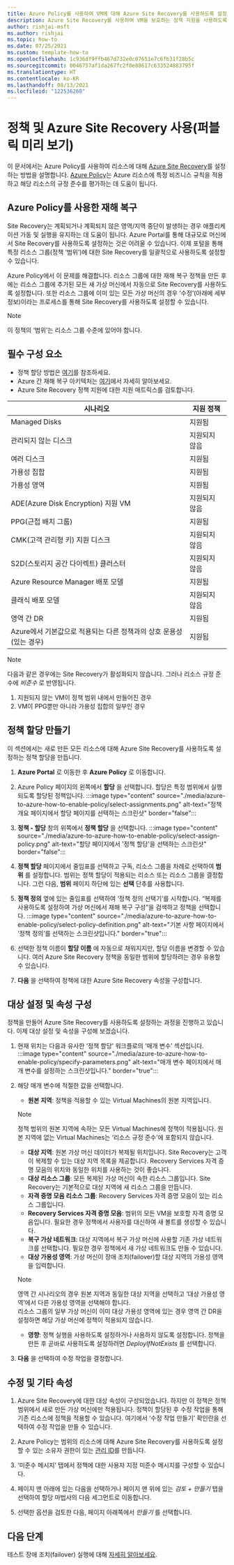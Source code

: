 ```yaml
---
title: Azure Policy를 사용하여 VM에 대해 Azure Site Recovery를 사용하도록 설정
description: Azure Site Recovery를 사용하여 VM을 보호하는 정책 지원을 사용하도록 설정하는 방법을 알아봅니다.
author: rishjai-msft
ms.author: rishjai
ms.topic: how-to
ms.date: 07/25/2021
ms.custom: template-how-to
ms.openlocfilehash: 1c936df9ffb467d732e0c07651e7c6fb31f28b5c
ms.sourcegitcommit: 0046757af1da267fc2f0e88617c633524883795f
ms.translationtype: HT
ms.contentlocale: ko-KR
ms.lasthandoff: 08/13/2021
ms.locfileid: "122536268"
---
```

# <a name="using-policy-with-azure-site-recovery-public-preview"></a>정책 및 Azure Site Recovery 사용(퍼블릭 미리 보기)

이 문서에서는 Azure Policy를 사용하여 리소스에 대해 [Azure Site Recovery](./site-recovery-overview.md)를 설정하는 방법을 설명합니다. [Azure Policy](../governance/policy/overview.md)는 Azure 리소스에 특정 비즈니스 규칙을 적용하고 해당 리소스의 규정 준수를 평가하는 데 도움이 됩니다.

## <a name="disaster-recovery-with-azure-policy"></a>Azure Policy를 사용한 재해 복구
Site Recovery는 계획되거나 계획되지 않은 영역/지역 중단이 발생하는 경우 애플리케이션 가동 및 실행을 유지하는 데 도움이 됩니다. Azure Portal를 통해 대규모로 머신에서 Site Recovery를 사용하도록 설정하는 것은 어려울 수 있습니다. 이제 포털을 통해 특정 리소스 그룹(정책 ‘범위’)에 대한 Site Recovery를 일괄적으로 사용하도록 설정할 수 있습니다.

Azure Policy에서 이 문제를 해결합니다. 리소스 그룹에 대한 재해 복구 정책을 만든 후에는 리소스 그룹에 추가된 모든 새 가상 머신에서 자동으로 Site Recovery를 사용하도록 설정합니다. 또한 리소스 그룹에 이미 있는 모든 가상 머신의 경우 ‘수정’(아래에 세부 정보)이라는 프로세스를 통해 Site Recovery를 사용하도록 설정할 수 있습니다.

>[!NOTE]
>이 정책의 ‘범위’는 리소스 그룹 수준에 있어야 합니다.

## <a name="prerequisites"></a>필수 구성 요소

- 정책 할당 방법은 [여기](../governance/policy/assign-policy-portal.md)를 참조하세요.
- Azure 간 재해 복구 아키텍처는 [여기](./azure-to-azure-architecture.md)에서 자세히 알아보세요.
- Azure Site Recovery 정책 지원에 대한 지원 매트릭스를 검토합니다.

**시나리오** | **지원 정책**
--- | ---
Managed Disks | 지원됨
관리되지 않는 디스크  | 지원되지 않음
여러 디스크 | 지원됨
가용성 집합 | 지원됨
가용성 영역 | 지원됨
ADE(Azure Disk Encryption) 지원 VM | 지원되지 않음
PPG(근접 배치 그룹) | 지원됨
CMK(고객 관리형 키) 지원 디스크 | 지원되지 않음
S2D(스토리지 공간 다이렉트) 클러스터 | 지원되지 않음
Azure Resource Manager 배포 모델 | 지원됨
클래식 배포 모델 | 지원되지 않음
영역 간 DR  | 지원됨
Azure에서 기본값으로 적용되는 다른 정책과의 상호 운용성(있는 경우) | 지원됨

>[!NOTE]
>다음과 같은 경우에는 Site Recovery가 활성화되지 않습니다. 그러나 리소스 규정 준수에 _비준수_ 로 반영됩니다.
>1. 지원되지 않는 VM이 정책 범위 내에서 만들어진 경우
>1. VM이 PPG뿐만 아니라 가용성 집합의 일부인 경우

## <a name="create-a-policy-assignment"></a>정책 할당 만들기
이 섹션에서는 새로 만든 모든 리소스에 대해 Azure Site Recovery를 사용하도록 설정하는 정책 할당을 만듭니다.
1. **Azure Portal** 로 이동한 후 **Azure Policy** 로 이동합니다.
1. Azure Policy 페이지의 왼쪽에서 **할당** 을 선택합니다. 할당은 특정 범위에서 실행되도록 할당된 정책입니다.
   :::image type="content" source="./media/azure-to-azure-how-to-enable-policy/select-assignments.png" alt-text="정책 개요 페이지에서 할당 페이지를 선택하는 스크린샷" border="false":::

1. **정책 - 할당** 창의 위쪽에서 **정책 할당** 을 선택합니다.
:::image type="content" source="./media/azure-to-azure-how-to-enable-policy/select-assign-policy.png" alt-text="할당 페이지에서 '정책 할당'을 선택하는 스크린샷" border="false":::

1. **정책 할당** 페이지에서 줄임표를 선택하고 구독, 리소스 그룹을 차례로 선택하여 **범위** 를 설정합니다. 범위는 정책 할당이 적용되는 리소스 또는 리소스 그룹을 결정합니다. 그런 다음, **범위** 페이지 하단에 있는 **선택** 단추를 사용합니다.

1. **정책 정의** 옆에 있는 줄임표를 선택하여 ‘정책 정의 선택기’를 시작합니다. “복제를 사용하도록 설정하여 가상 머신에서 재해 복구 구성”을 검색하고 정책을 선택합니다.
:::image type="content" source="./media/azure-to-azure-how-to-enable-policy/select-policy-definition.png" alt-text="기본 사항 페이지에서 ‘정책 정의’를 선택하는 스크린샷입니다." border="true":::

1. 선택한 정책 이름이 **할당 이름** 에 자동으로 채워지지만, 할당 이름을 변경할 수 있습니다. 여러 Azure Site Recovery 정책을 동일한 범위에 할당하려는 경우 유용할 수 있습니다.

1. **다음** 을 선택하여 정책에 대한 Azure Site Recovery 속성을 구성합니다.

## <a name="configure-target-settings-and-properties"></a>대상 설정 및 속성 구성
정책을 만들어 Azure Site Recovery를 사용하도록 설정하는 과정을 진행하고 있습니다. 이제 대상 설정 및 속성을 구성해 보겠습니다.
1. 현재 위치는 다음과 유사한 ‘정책 할당’ 워크플로의 ‘매개 변수’ 섹션입니다. :::image type="content" source="./media/azure-to-azure-how-to-enable-policy/specify-parameters.png" alt-text="매개 변수 페이지에서 매개 변수를 설정하는 스크린샷입니다." border="true"::: 
1. 해당 매개 변수에 적절한 값을 선택합니다.
    - **원본 지역**: 정책을 적용할 수 있는 Virtual Machines의 원본 지역입니다.
    >[!NOTE]
    >정책 범위의 원본 지역에 속하는 모든 Virtual Machines에 정책이 적용됩니다. 원본 지역에 없는 Virtual Machines는 ‘리소스 규정 준수’에 포함되지 않습니다.
    - **대상 지역**: 원본 가상 머신 데이터가 복제될 위치입니다. Site Recovery는 고객이 복제할 수 있는 대상 지역 목록을 제공합니다. Recovery Services 자격 증명 모음의 위치와 동일한 위치를 사용하는 것이 좋습니다.
    - **대상 리소스 그룹**: 모든 복제된 가상 머신이 속한 리소스 그룹입니다. Site Recovery는 기본적으로 대상 지역에 새 리소스 그룹을 만듭니다.
    - **자격 증명 모음 리소스 그룹**: Recovery Services 자격 증명 모음이 있는 리소스 그룹입니다.
    - **Recovery Services 자격 증명 모음**: 범위의 모든 VM을 보호할 자격 증명 모음입니다. 필요한 경우 정책에서 사용자를 대신하여 새 볼트를 생성할 수 있습니다.
    - **복구 가상 네트워크**: 대상 지역에서 복구 가상 머신에 사용할 기존 가상 네트워크를 선택합니다. 필요한 경우 정책에서 새 가상 네트워크도 만들 수 있습니다.
    - **대상 가용성 영역**: 가상 머신이 장애 조치(failover)할 대상 지역의 가용성 영역을 입력합니다.
    >[!NOTE]
    >영역 간 시나리오의 경우 원본 지역과 동일한 대상 지역을 선택하고 ‘대상 가용성 영역’에서 다른 가용성 영역을 선택해야 합니다.     
    >리소스 그룹의 일부 가상 머신이 이미 대상 가용성 영역에 있는 경우 영역 간 DR을 설정하면 해당 가상 머신에 정책이 적용되지 않습니다.
    - **영향**: 정책 실행을 사용하도록 설정하거나 사용하지 않도록 설정합니다. 정책을 만든 후 곧바로 사용하도록 설정하려면 _DeployIfNotExists_ 를 선택합니다.

1. **다음** 을 선택하여 수정 작업을 결정합니다.

## <a name="remediation-and-other-properties"></a>수정 및 기타 속성
1. Azure Site Recovery에 대한 대상 속성이 구성되었습니다. 하지만 이 정책은 정책 범위에서 새로 만든 가상 머신에만 적용됩니다. 정책이 할당된 후 수정 작업을 통해 기존 리소스에 정책을 적용할 수 있습니다. 여기에서 ‘수정 작업 만들기’ 확인란을 선택하여 수정 작업을 만들 수 있습니다.

1. Azure Policy는 범위의 리소스에 대해 Azure Site Recovery를 사용하도록 설정할 수 있는 소유자 권한이 있는 [관리 ID](../governance/policy/how-to/remediate-resources.md)를 만듭니다.

1. ‘미준수 메시지’ 탭에서 정책에 대한 사용자 지정 미준수 메시지를 구성할 수 있습니다.

1. 페이지 맨 아래에 있는 다음을 선택하거나 페이지 맨 위에 있는 _검토 + 만들기_ 탭을 선택하여 할당 마법사의 다음 세그먼트로 이동합니다.

1. 선택한 옵션을 검토한 다음, 페이지 아래쪽에서 _만들기_ 를 선택합니다.

## <a name="next-steps"></a>다음 단계

테스트 장애 조치(failover) 실행에 대해 [자세히 알아보세요](site-recovery-test-failover-to-azure.md).
